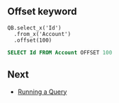 ## Offset keyword
  ```apex
  QB.select_x('Id')
    .from_x('Account')
    .offset(100)
  ```
  ```sql
  SELECT Id FROM Account OFFSET 100
  ```

## Next

* [Running a Query](../RUN.md) 
